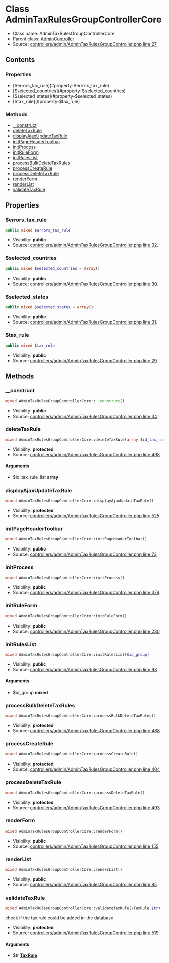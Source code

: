 Class AdminTaxRulesGroupControllerCore
=====================





* Class name: AdminTaxRulesGroupControllerCore
* Parent class: [AdminController](class.AdminControllerCore.md)
* Source: [controllers/admin/AdminTaxRulesGroupController.php line 27](https://github.com/PrestaShop/PrestaShop/blob/1.6.0.7/controllers/admin/AdminTaxRulesGroupController.php#L27)


Contents
--------


### Properties

* [$errors_tax_rule](#property-$errors_tax_rule)
* [$selected_countries](#property-$selected_countries)
* [$selected_states](#property-$selected_states)
* [$tax_rule](#property-$tax_rule)

### Methods

* [__construct](#method-__construct)
* [deleteTaxRule](#method-deleteTaxRule)
* [displayAjaxUpdateTaxRule](#method-displayAjaxUpdateTaxRule)
* [initPageHeaderToolbar](#method-initPageHeaderToolbar)
* [initProcess](#method-initProcess)
* [initRuleForm](#method-initRuleForm)
* [initRulesList](#method-initRulesList)
* [processBulkDeleteTaxRules](#method-processBulkDeleteTaxRules)
* [processCreateRule](#method-processCreateRule)
* [processDeleteTaxRule](#method-processDeleteTaxRule)
* [renderForm](#method-renderForm)
* [renderList](#method-renderList)
* [validateTaxRule](#method-validateTaxRule)




Properties
----------


### <a name="property-$errors_tax_rule"></a>$errors_tax_rule

```php
public mixed $errors_tax_rule
```





* Visibility: **public**
* Source: [controllers/admin/AdminTaxRulesGroupController.php line 32](https://github.com/PrestaShop/PrestaShop/blob/1.6.0.7/controllers/admin/AdminTaxRulesGroupController.php#L32).


### <a name="property-$selected_countries"></a>$selected_countries

```php
public mixed $selected_countries = array()
```





* Visibility: **public**
* Source: [controllers/admin/AdminTaxRulesGroupController.php line 30](https://github.com/PrestaShop/PrestaShop/blob/1.6.0.7/controllers/admin/AdminTaxRulesGroupController.php#L30).


### <a name="property-$selected_states"></a>$selected_states

```php
public mixed $selected_states = array()
```





* Visibility: **public**
* Source: [controllers/admin/AdminTaxRulesGroupController.php line 31](https://github.com/PrestaShop/PrestaShop/blob/1.6.0.7/controllers/admin/AdminTaxRulesGroupController.php#L31).


### <a name="property-$tax_rule"></a>$tax_rule

```php
public mixed $tax_rule
```





* Visibility: **public**
* Source: [controllers/admin/AdminTaxRulesGroupController.php line 29](https://github.com/PrestaShop/PrestaShop/blob/1.6.0.7/controllers/admin/AdminTaxRulesGroupController.php#L29).


Methods
-------


### <a name="method-__construct"></a>__construct

```php
mixed AdminTaxRulesGroupControllerCore::__construct()
```





* Visibility: **public**
* Source: [controllers/admin/AdminTaxRulesGroupController.php line 34](https://github.com/PrestaShop/PrestaShop/blob/1.6.0.7/controllers/admin/AdminTaxRulesGroupController.php#L34)




### <a name="method-deleteTaxRule"></a>deleteTaxRule

```php
mixed AdminTaxRulesGroupControllerCore::deleteTaxRule(array $id_tax_rule_list)
```





* Visibility: **protected**
* Source: [controllers/admin/AdminTaxRulesGroupController.php line 498](https://github.com/PrestaShop/PrestaShop/blob/1.6.0.7/controllers/admin/AdminTaxRulesGroupController.php#L498)


#### Arguments
* $id_tax_rule_list **array**



### <a name="method-displayAjaxUpdateTaxRule"></a>displayAjaxUpdateTaxRule

```php
mixed AdminTaxRulesGroupControllerCore::displayAjaxUpdateTaxRule()
```





* Visibility: **protected**
* Source: [controllers/admin/AdminTaxRulesGroupController.php line 525](https://github.com/PrestaShop/PrestaShop/blob/1.6.0.7/controllers/admin/AdminTaxRulesGroupController.php#L525)




### <a name="method-initPageHeaderToolbar"></a>initPageHeaderToolbar

```php
mixed AdminTaxRulesGroupControllerCore::initPageHeaderToolbar()
```





* Visibility: **public**
* Source: [controllers/admin/AdminTaxRulesGroupController.php line 73](https://github.com/PrestaShop/PrestaShop/blob/1.6.0.7/controllers/admin/AdminTaxRulesGroupController.php#L73)




### <a name="method-initProcess"></a>initProcess

```php
mixed AdminTaxRulesGroupControllerCore::initProcess()
```





* Visibility: **public**
* Source: [controllers/admin/AdminTaxRulesGroupController.php line 376](https://github.com/PrestaShop/PrestaShop/blob/1.6.0.7/controllers/admin/AdminTaxRulesGroupController.php#L376)




### <a name="method-initRuleForm"></a>initRuleForm

```php
mixed AdminTaxRulesGroupControllerCore::initRuleForm()
```





* Visibility: **public**
* Source: [controllers/admin/AdminTaxRulesGroupController.php line 230](https://github.com/PrestaShop/PrestaShop/blob/1.6.0.7/controllers/admin/AdminTaxRulesGroupController.php#L230)




### <a name="method-initRulesList"></a>initRulesList

```php
mixed AdminTaxRulesGroupControllerCore::initRulesList($id_group)
```





* Visibility: **public**
* Source: [controllers/admin/AdminTaxRulesGroupController.php line 93](https://github.com/PrestaShop/PrestaShop/blob/1.6.0.7/controllers/admin/AdminTaxRulesGroupController.php#L93)


#### Arguments
* $id_group **mixed**



### <a name="method-processBulkDeleteTaxRules"></a>processBulkDeleteTaxRules

```php
mixed AdminTaxRulesGroupControllerCore::processBulkDeleteTaxRules()
```





* Visibility: **protected**
* Source: [controllers/admin/AdminTaxRulesGroupController.php line 488](https://github.com/PrestaShop/PrestaShop/blob/1.6.0.7/controllers/admin/AdminTaxRulesGroupController.php#L488)




### <a name="method-processCreateRule"></a>processCreateRule

```php
mixed AdminTaxRulesGroupControllerCore::processCreateRule()
```





* Visibility: **protected**
* Source: [controllers/admin/AdminTaxRulesGroupController.php line 404](https://github.com/PrestaShop/PrestaShop/blob/1.6.0.7/controllers/admin/AdminTaxRulesGroupController.php#L404)




### <a name="method-processDeleteTaxRule"></a>processDeleteTaxRule

```php
mixed AdminTaxRulesGroupControllerCore::processDeleteTaxRule()
```





* Visibility: **protected**
* Source: [controllers/admin/AdminTaxRulesGroupController.php line 493](https://github.com/PrestaShop/PrestaShop/blob/1.6.0.7/controllers/admin/AdminTaxRulesGroupController.php#L493)




### <a name="method-renderForm"></a>renderForm

```php
mixed AdminTaxRulesGroupControllerCore::renderForm()
```





* Visibility: **public**
* Source: [controllers/admin/AdminTaxRulesGroupController.php line 155](https://github.com/PrestaShop/PrestaShop/blob/1.6.0.7/controllers/admin/AdminTaxRulesGroupController.php#L155)




### <a name="method-renderList"></a>renderList

```php
mixed AdminTaxRulesGroupControllerCore::renderList()
```





* Visibility: **public**
* Source: [controllers/admin/AdminTaxRulesGroupController.php line 85](https://github.com/PrestaShop/PrestaShop/blob/1.6.0.7/controllers/admin/AdminTaxRulesGroupController.php#L85)




### <a name="method-validateTaxRule"></a>validateTaxRule

```php
mixed AdminTaxRulesGroupControllerCore::validateTaxRule(\TaxRule $tr)
```

check if the tax rule could be added in the database



* Visibility: **protected**
* Source: [controllers/admin/AdminTaxRulesGroupController.php line 519](https://github.com/PrestaShop/PrestaShop/blob/1.6.0.7/controllers/admin/AdminTaxRulesGroupController.php#L519)


#### Arguments
* $tr **[TaxRule](class.TaxRuleCore.md)**


